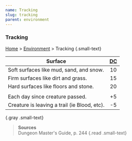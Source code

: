 ```yaml
---
name: Tracking
slug: tracking
parent: environment
---
```

### Tracking
[Home](dm-operations-center) > [Environment](environment) > Tracking {.small-text}

| Surface                                      | [DC](difficulty-class) |
| -------------------------------------------- | :-: |
| Soft surfaces like mud, sand, and snow.      | 10  |
| Firm surfaces like dirt and grass.           | 15  |
| Hard surfaces like floors and stone.         | 20  |
| ||
| Each day since creature passed.              | +5  |
| Creature is leaving a trail (ie Blood, etc). | -5  |
{.gray .small-text}

> **Sources** <br/>
> Dungeon Master's Guide, p. 244
{.read .small-text}